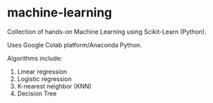 # machine-learning

Collection of hands-on Machine Learning using Scikit-Learn (Python).

Uses Google Colab platform/Anaconda Python.

Algorithms include:

1. Linear regression
2. Logistic regression
3. K-nearest neighbor (KNN)
4. Decision Tree
